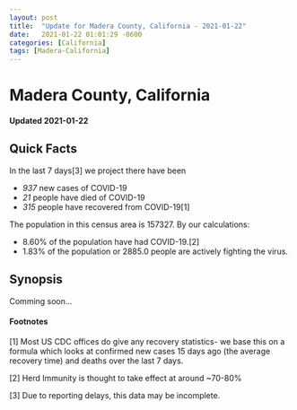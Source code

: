 ```yaml
---
layout: post
title:  "Update for Madera County, California - 2021-01-22"
date:   2021-01-22 01:01:29 -0600
categories: [California]
tags: [Madera-California]
---
```


# Madera County, California
#### Updated 2021-01-22

## Quick Facts

In the last 7 days[3] we project there have been
- *937* new cases of COVID-19
- *21* people have died of COVID-19
- *315* people have recovered from COVID-19[1]

The population in this census area is 157327. By our calculations:
- 8.60% of the population have had COVID-19.[2]
- 1.83% of the population or 2885.0 people are actively fighting the virus.

## Synopsis

Comming soon...


#### Footnotes

[1] Most US CDC offices do give any recovery statistics- we base this on a formula which looks at confirmed new cases
15 days ago (the average recovery time) and deaths over the last 7 days.

[2] Herd Immunity is thought to take effect at around ~70-80%

[3] Due to reporting delays, this data may be incomplete.
 
    